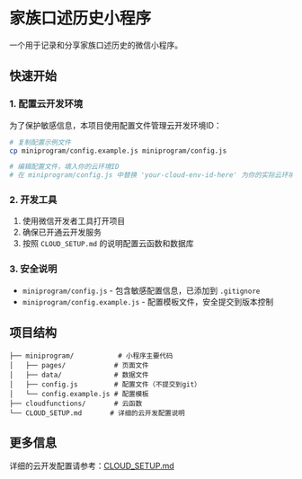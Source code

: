 # 家族口述历史小程序

一个用于记录和分享家族口述历史的微信小程序。

## 快速开始

### 1. 配置云开发环境

为了保护敏感信息，本项目使用配置文件管理云开发环境ID：

```bash
# 复制配置示例文件
cp miniprogram/config.example.js miniprogram/config.js

# 编辑配置文件，填入你的云环境ID
# 在 miniprogram/config.js 中替换 'your-cloud-env-id-here' 为你的实际云环境ID
```

### 2. 开发工具

1. 使用微信开发者工具打开项目
2. 确保已开通云开发服务
3. 按照 `CLOUD_SETUP.md` 的说明配置云函数和数据库

### 3. 安全说明

- `miniprogram/config.js` - 包含敏感配置信息，已添加到 `.gitignore`
- `miniprogram/config.example.js` - 配置模板文件，安全提交到版本控制

## 项目结构

```
├── miniprogram/           # 小程序主要代码
│   ├── pages/            # 页面文件
│   ├── data/             # 数据文件
│   ├── config.js         # 配置文件（不提交到git）
│   └── config.example.js # 配置模板
├── cloudfunctions/       # 云函数
└── CLOUD_SETUP.md       # 详细的云开发配置说明
```

## 更多信息

详细的云开发配置请参考：[CLOUD_SETUP.md](./CLOUD_SETUP.md) 